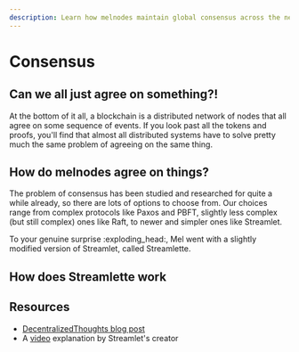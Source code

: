 ```yaml
---
description: Learn how melnodes maintain global consensus across the network
---
```


# Consensus

## Can we all just agree on something?!

At the bottom of it all, a blockchain is a distributed network of nodes that all agree on some sequence of events. If you look past all the tokens and proofs, you'll find that almost all distributed systems have to solve pretty much the same problem of agreeing on the same thing.

## How do melnodes agree on things?

The problem of consensus has been studied and researched for quite a while already, so there are lots of options to choose from. Our choices range from complex protocols like Paxos and PBFT, slightly less complex (but still complex) ones like Raft, to newer and simpler ones like Streamlet.&#x20;

To your genuine surprise :exploding\_head:, Mel went with a slightly modified version of Streamlet, called Streamlette.

## How does Streamlette work



## Resources

* [DecentralizedThoughts blog post](https://decentralizedthoughts.github.io/2020-05-14-streamlet/)
* A [video](https://www.youtube.com/watch?v=vU0veNETF8s) explanation by Streamlet's creator
